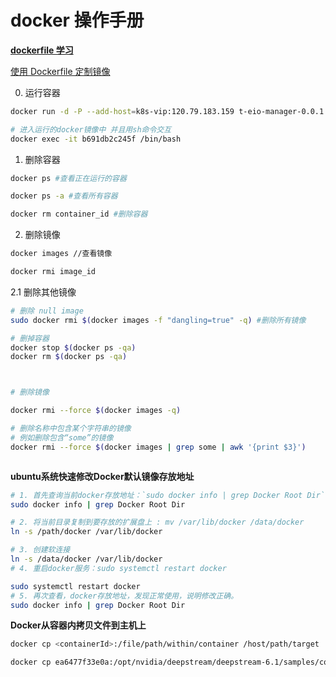 # docker 操作手册

**[dockerfile 学习](https://www.runoob.com/docker/docker-dockerfile.html)**

[使用 Dockerfile 定制镜像](https://yeasy.gitbook.io/docker_practice/image/build)

0. 运行容器

```sh
docker run -d -P --add-host=k8s-vip:120.79.183.159 t-eio-manager-0.0.1

# 进入运行的docker镜像中 并且用sh命令交互
docker exec -it b691db2c245f /bin/bash
```

1. 删除容器

```sh
docker ps #查看正在运行的容器

docker ps -a #查看所有容器

docker rm container_id #删除容器
```

2. 删除镜像
```sh
docker images //查看镜像

docker rmi image_id
```

2.1 删除其他镜像

```sh
# 删除 null image
sudo docker rmi $(docker images -f "dangling=true" -q) #删除所有镜像
```

```sh
# 删掉容器
docker stop $(docker ps -qa)
docker rm $(docker ps -qa)
```

```sh


# 删除镜像

docker rmi --force $(docker images -q)

# 删除名称中包含某个字符串的镜像
# 例如删除包含“some”的镜像
docker rmi --force $(docker images | grep some | awk '{print $3}')



```

**ubuntu系统快速修改Docker默认镜像存放地址**


```sh
# 1. 首先查询当前docker存放地址：`sudo docker info | grep Docker Root Dir`，通常地址位于： /var/lib/docker
sudo docker info | grep Docker Root Dir

# 2. 将当前目录复制到要存放的扩展盘上 : mv /var/lib/docker /data/docker
ln -s /path/docker /var/lib/docker

# 3. 创建软连接
ln -s /data/docker /var/lib/docker
# 4. 重启docker服务：sudo systemctl restart docker

sudo systemctl restart docker
# 5. 再次查看，docker存放地址，发现正常使用，说明修改正确。
sudo docker info | grep Docker Root Dir

```



**Docker从容器内拷贝文件到主机上**



```sh
docker cp <containerId>:/file/path/within/container /host/path/target

docker cp ea6477f33e0a:/opt/nvidia/deepstream/deepstream-6.1/samples/configs/deepstream-app/out_source0.mp4 ~

```

